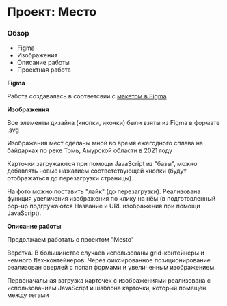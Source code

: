 # Проект: Место

### Обзор

* Figma
* Изображения
* Описание работы
* Проектная работа

**Figma**

Работа создавалась в соответсвии с [макетом в Figma](https://www.figma.com/file/2cn9N9jSkmxD84oJik7xL7/JavaScript.-Sprint-4?node-id=0%3A1)

**Изображения**

Все элементы дизайна (кнопки, иконки) были взяты из Figma в формате .svg

Изображения мест сделаны мной во время ежегодного сплава на байдарках по реке Томь, Амурской области в 2021 году

Карточки загружаются при помощи JavaScript из "базы", можно добавлять новые нажатием соответствующей кнопки (будут отображаться до перезагрузки страницы).

На фото можно поставить "лайк" (до перезагрузки). Реализована функция увеличения изображения по клику на нём (в подготовленный pop-up подгружаются Название и URL изображения при помощи JavaScript).

**Описание работы**

Продолжаем работать с проектом "Mesto"

Верстка. В большинстве случаев использованы grid-контейнеры и немного flex-контейнеров. Через фиксированное позиционирование реализован оверлей с попап формами и увеличенным изображением.

Первоначальная загрузка карточек с изображениями реализована с использованием JavaScript и шаблона карточки, который помещен между тегами <template>

При помощи JavaSript реализована закрытие и открытие pop-up с формой редактирования профиля. До перезагрузки страницы можно изменить Имя и Информацию о себе.

Все pop-up окна открываются и закрываются плавно в соотвествии с поставленной задачей.

Весь JavaScript реализован при помощи классов.

Приступили к изучению WebPack и научились заливать собранный проект на GH Pages

Собранный проект находится в отдельной ветке gh-pages

Все файлы сайта перемещены в папку src, пути к файлам изображений изменены в соответвии с требованиями к сборке при помощи Webpack - локальные изображения в файле index.html и в файле constants.js. Из index.html убраны включения CSS и JavaScript, d index.js добавлен импорт файла index.css

**Проектная работа**
[Ссылка на проектную работу](https://silentvampr.github.io/mesto/)

**Стек**

HTML, CSS, JS, Webpack

| Да прибудет с вами сила |
